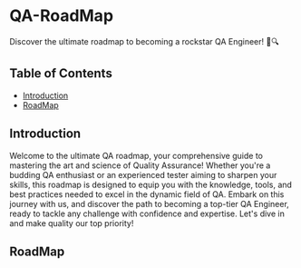 # QA-RoadMap
Discover the ultimate roadmap to becoming a rockstar QA Engineer! 🚀🔍

## Table of Contents
- [Introduction](#introduction)
- [RoadMap](#roadmap)

## Introduction
Welcome to the ultimate QA roadmap, your comprehensive guide to mastering the art and science of Quality Assurance! Whether you're a budding QA enthusiast or an experienced tester aiming to sharpen your skills, this roadmap is designed to equip you with the knowledge, tools, and best practices needed to excel in the dynamic field of QA. Embark on this journey with us, and discover the path to becoming a top-tier QA Engineer, ready to tackle any challenge with confidence and expertise. Let's dive in and make quality our top priority!

## RoadMap


